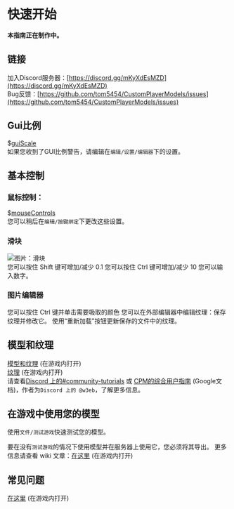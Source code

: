 
<a name="first-start-guide"/>

# 快速开始
**本指南正在制作中。**


<a name="links"/>

## 链接
加入Discord服务器：[https://discord.gg/mKyXdEsMZD](https://discord.gg/mKyXdEsMZD)  
Bug反馈：[https://github.com/tom5454/CustomPlayerModels/issues](https://github.com/tom5454/CustomPlayerModels/issues)


<a name="gui-scale"/>

## Gui比例
$[guiScale]()  
如果您收到了GUI比例警告，请编辑在`编辑/设置/编辑器`下的设置。


<a name="basic-controls"/>

## 基本控制

<a name="mouse-controls"/>

### 鼠标控制：
$[mouseControls]()  
您可以稍后在`编辑/按键绑定`下更改这些设置。


<a name="spinners"/>

### 滑块
![图片：滑块](https://github.com/tom5454/CustomPlayerModels/wiki/images/spinner.png)  
您可以按住 Shift 键可增加/减少 0.1
您可以按住 Ctrl 键可增加/减少 10
您可以输入数字。


<a name="image-editor"/>

### 图片编辑器
您可以按住 Ctrl 键并单击需要吸取的颜色
您可以在外部编辑器中编辑纹理：保存纹理并修改它。
使用“重新加载”按钮更新保存的文件中的纹理。


<a name="modeling--texturing"/>

## 模型和纹理
[模型和纹理](https://github.com/tom5454/CustomPlayerModels/wiki/Modelling-zh-CN) (在游戏内打开)  
[纹理](https://github.com/tom5454/CustomPlayerModels/wiki/Texturing-zh-CN) (在游戏内打开)  
请查看[Discord 上的#community-tutorials](https://discord.com/channels/811508670205788211/844561618281168968) 或 [CPM的综合用户指南](https://docs.google.com/presentation/d/117GBWxtyNT6L3a69cENXz1Gjx-MplB1UC9l_uISn6oQ/edit?usp=sharing) (Google文档)，作者为`Discord 上的 @w3eb`，了解更多信息。


<a name="using-your-model-in-game"/>

## 在游戏中使用您的模型
使用`文件/测试游戏`快速测试您的模型。

要在没有`测试游戏`的情况下使用模型并在服务器上使用它，您必须将其导出。
更多信息请查看 wiki 文章：[在这里](https://github.com/tom5454/CustomPlayerModels/wiki/Exporting-zh-CN) (在游戏内打开)


<a name="frequently-asked-questions"/>

## 常见问题
[在这里](https://github.com/tom5454/CustomPlayerModels/wiki/FAQ-zh-CN) (在游戏内打开)
